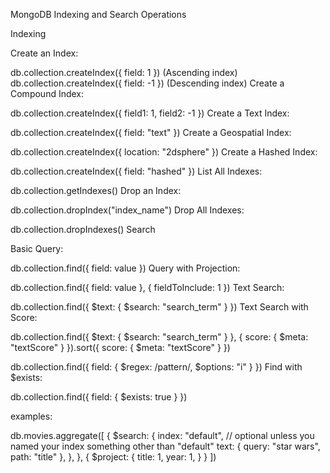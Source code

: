 MongoDB Indexing and Search Operations

Indexing

Create an Index:

db.collection.createIndex({ field: 1 }) (Ascending index)
db.collection.createIndex({ field: -1 }) (Descending index)
Create a Compound Index:

db.collection.createIndex({ field1: 1, field2: -1 })
Create a Text Index:

db.collection.createIndex({ field: "text" })
Create a Geospatial Index:

db.collection.createIndex({ location: "2dsphere" })
Create a Hashed Index:

db.collection.createIndex({ field: "hashed" })
List All Indexes:

db.collection.getIndexes()
Drop an Index:

db.collection.dropIndex("index_name")
Drop All Indexes:

db.collection.dropIndexes()
Search

Basic Query:

db.collection.find({ field: value })
Query with Projection:

db.collection.find({ field: value }, { fieldToInclude: 1 })
Text Search:

db.collection.find({ $text: { $search: "search_term" } })
Text Search with Score:

db.collection.find({ $text: { $search: "search_term" } }, { score: { $meta: "textScore" } }).sort({ score: { $meta: "textScore" } })


db.collection.find({ field: { $regex: /pattern/, $options: "i" } })
Find with $exists:

db.collection.find({ field: { $exists: true } })


examples:

db.movies.aggregate([
  {
    $search: {
      index: "default", // optional unless you named your index something other than "default"
      text: {
        query: "star wars",
        path: "title"
      },
    },
  },
  {
    $project: {
      title: 1,
      year: 1,
    }
  }
])